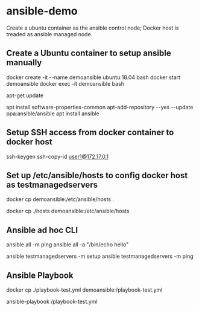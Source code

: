 # ansible-demo

Create a ubuntu container as the ansible control node;
Docker host is treaded as ansible managed node.

## Create a Ubuntu container to setup ansible manually

docker create -it --name demoansible ubuntu:18.04 bash
docker start demoansible
docker exec -it demoansible bash

apt-get update

apt install software-properties-common
apt-add-repository --yes --update ppa:ansible/ansible
apt install ansible

## Setup SSH access from docker container to docker host

ssh-keygen
ssh-copy-id user1@172.17.0.1

## Set up /etc/ansible/hosts to config docker host as testmanagedservers

docker cp demoansible:/etc/ansible/hosts .

docker cp ./hosts demoansible:/etc/ansible/hosts

## Ansible ad hoc CLI

ansible all -m ping
ansible all -a "/bin/echo hello"

ansible testmanagedservers -m setup
ansible testmanagedservers -m ping

## Ansible Playbook

docker cp ./playbook-test.yml demoansible:/playbook-test.yml

ansible-playbook /playbook-test.yml
